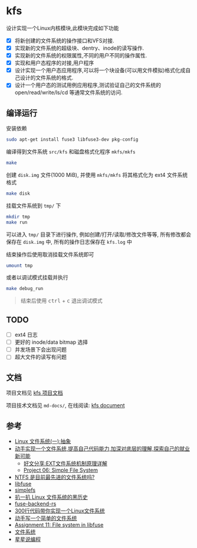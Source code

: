 # kfs

设计实现一个Linux内核模块,此模块完成如下功能

- [x] 将新创建的文件系统的操作接口和VFS对接.
- [x] 实现新的文件系统的超级块、dentry、inode的读写操作.
- [x] 实现新的文件系统的权限属性,不同的用户不同的操作属性.
- [x] 实现和用户态程序的对接,用户程序
- [x] 设计实现一个用户态应用程序,可以将一个块设备(可以用文件模拟)格式化成自己设计的文件系统的格式.
- [x] 设计一个用户态的测试用例应用程序,测试验证自己的文件系统的open/read/write/ls/cd 等通常文件系统的访问.

## 编译运行

安装依赖

```bash
sudo apt-get install fuse3 libfuse3-dev pkg-config
```

编译得到文件系统 `src/kfs` 和磁盘格式化程序 `mkfs/mkfs`

```bash
make
```

创建 `disk.img` 文件(1000 MiB), 并使用 `mkfs/mkfs` 将其格式化为 ext4 文件系统格式

```bash
make disk
```

挂载文件系统到 `tmp/` 下

```bash
mkdir tmp
make run
```

可以进入 `tmp/` 目录下进行操作, 例如创建/打开/读取/修改文件等等, 所有修改都会保存在 `disk.img` 中, 所有的操作日志保存在 `kfs.log` 中

结束操作后使用取消挂载文件系统即可

```bash
umount tmp
```

或者以调试模式挂载并执行

```bash
make debug_run
```

> 结束后使用 <kbd>ctrl</kbd> + <kbd>c</kbd> 退出调试模式

## TODO

- [ ] ext4 日志
- [ ] 更好的 inode/data bitmap 选择
- [ ] 并发场景下会出现问题
- [ ] 超大文件的读写有问题

## 文档

项目文档见 [kfs 项目文档](./report.md)

项目技术文档见 `md-docs/`, 在线阅读: [kfs document](https://luzhixing12345.github.io/kfs/)

## 参考

- [Linux 文件系统(一):抽象](https://www.bilibili.com/video/BV1jM411W7jV)
- [动手实现一个文件系统,提高自己代码能力,加深对底层的理解,探索自己的就业新可能](https://www.bilibili.com/video/BV1eV411A7gw)
  - [好文分享:EXT文件系统机制原理详解](https://www.51cto.com/article/603104.html)
  - [Project 06: Simple File System](https://www3.nd.edu/~pbui/teaching/cse.30341.fa19/project06.html)
- [NTFS 是目前最先进的文件系统吗?](https://www.zhihu.com/question/20619659)
- [libfuse](https://github.com/libfuse/libfuse)
- [simplefs](https://github.com/sysprog21/simplefs)
- [扒一扒 Linux 文件系统的黑历史](https://zhuanlan.zhihu.com/p/28828826)
- [fuse-backend-rs](https://github.com/cloud-hypervisor/fuse-backend-rs)
- [300行代码带你实现一个Linux文件系统](https://zhuanlan.zhihu.com/p/579011810)
- [动手写一个简单的文件系统](https://www.jianshu.com/p/8966d121263b)
- [Assignment 11: File system in libfuse](https://course.ccs.neu.edu/cs3650sp22/a11.html)
- [文件系统](https://realwujing.github.io/linux/kernel/%E6%96%87%E4%BB%B6%E7%B3%BB%E7%BB%9F/)
- [星星说编程](https://space.bilibili.com/50657960/channel/series)